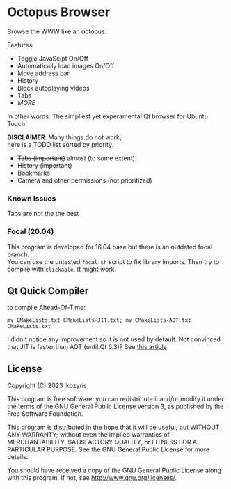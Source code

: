 # Octopus Browser

Browse the WWW like an octopus.

Features:
- Toggle JavaScipt On/Off
- Automatically load images On/Off
- Move address bar
- History
- Block autoplaying videos
- Tabs
- _MORE_

In other words: The simpliest yet experamental Qt browser for Ubuntu Touch.

**DISCLAIMER**: Many things do not work, <br>here is a TODO list sorted by priority:
- ~~Tabs (important)~~ almost (to some extent)
- ~~History (important)~~ 
- Bookmarks
- Camera and other permissions (not prioritized)

### Known Issues
Tabs are not the the best

### Focal (20.04)
This program is developed for 16.04 base but there is an outdated focal branch.<br>
You can use the untested `focal.sh` script to fix library imports. Then try to compile with `clickable`. It might work.

## Qt Quick Compiler
to compile Ahead-Of-Time:
```
mv CMakeLists.txt CMakeLists-JIT.txt; mv CMakeLists-AOT.txt CMakeLists.txt
```
I didn't notice any improvement so it is not used by default.
Not convinced that JIT is faster than AOT (until Qt 6.3)? See [this article](https://www.qt.io/blog/the-new-qtquick-compiler-technology)
## License

Copyright (C) 2023  ikozyris

This program is free software: you can redistribute it and/or modify it under the terms of the GNU General Public License version 3, as published
by the Free Software Foundation.

This program is distributed in the hope that it will be useful, but WITHOUT ANY WARRANTY; without even the implied warranties of MERCHANTABILITY, SATISFACTORY QUALITY, or FITNESS FOR A PARTICULAR PURPOSE.  See the GNU General Public License for more details.

You should have received a copy of the GNU General Public License along with this program.  If not, see <http://www.gnu.org/licenses/>.

